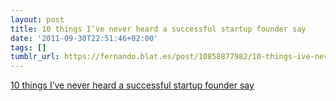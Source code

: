 ```yaml
---
layout: post
title: 10 things I’ve never heard a successful startup founder say
date: '2011-09-30T22:51:46+02:00'
tags: []
tumblr_url: https://fernando.blat.es/post/10858877982/10-things-ive-never-heard-a-successful-startup
---
```

[10 things I’ve never heard a successful startup founder say](http://blog.asmartbear.com/quotes-startup-founders.html)  
